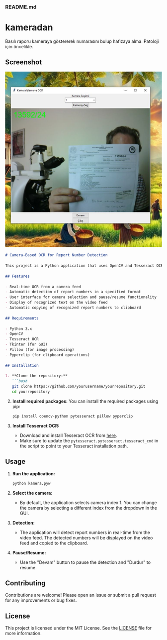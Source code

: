 


### README.md

# kameradan
Basılı raporu kameraya göstererek numarasını bulup hafızaya alma. Patoloji için öncelikle.

## Screenshot

![Camera OCR Screenshot](https://github.com/metinciris/kameradan/blob/main/okuma.jpeg)

```markdown
# Camera-Based OCR for Report Number Detection

This project is a Python application that uses OpenCV and Tesseract OCR to detect and recognize report numbers from camera feeds in real-time. The application is designed to recognize numbers in the format `XXXXX/24`, where `XXXXX` is a 5-digit number between 10000 and 99999, and `/24` indicates the year.

## Features

- Real-time OCR from a camera feed
- Automatic detection of report numbers in a specified format
- User interface for camera selection and pause/resume functionality
- Display of recognized text on the video feed
- Automatic copying of recognized report numbers to clipboard

## Requirements

- Python 3.x
- OpenCV
- Tesseract OCR
- Tkinter (for GUI)
- Pillow (for image processing)
- Pyperclip (for clipboard operations)

## Installation

1. **Clone the repository:**
   ```bash
   git clone https://github.com/yourusername/yourrepository.git
   cd yourrepository
   ```

2. **Install required packages:**
   You can install the required packages using pip:
   ```bash
   pip install opencv-python pytesseract pillow pyperclip
   ```

3. **Install Tesseract OCR:**
   - Download and install Tesseract OCR from [here](https://github.com/tesseract-ocr/tesseract).
   - Make sure to update the `pytesseract.pytesseract.tesseract_cmd` in the script to point to your Tesseract installation path.

## Usage

1. **Run the application:**
   ```bash
   python kamera.pyw
   ```

2. **Select the camera:**
   - By default, the application selects camera index 1. You can change the camera by selecting a different index from the dropdown in the GUI.

3. **Detection:**
   - The application will detect report numbers in real-time from the video feed. The detected numbers will be displayed on the video feed and copied to the clipboard.

4. **Pause/Resume:**
   - Use the "Devam" button to pause the detection and "Durdur" to resume.

## Contributing

Contributions are welcome! Please open an issue or submit a pull request for any improvements or bug fixes.

## License

This project is licensed under the MIT License. See the [LICENSE](LICENSE) file for more information.
```

